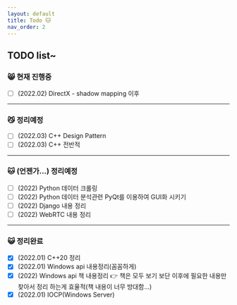 ```yaml
---
layout: default
title: Todo 🐱
nav_order: 2
---
```


## TODO list~

### 😸 현재 진행중

- [ ] (2022.02) DirectX - shadow mapping 이후

---

### 😼 정리예정

 - [ ] (2022.03) C++ Design Pattern
 - [ ] (2022.03) C++ 전반적

---

### 🐱 (언젠가...) 정리예정

 - [ ] (2022) Python 데이터 크롤링
 - [ ] (2022) Python 데이터 분석관련 PyQt를 이용하여 GUI화 시키기
 - [ ] (2022) Django 내용 정리
 - [ ] (2022) WebRTC 내용 정리

---

### 😺 정리완료

 - [X] (2022.01) C++20 정리
 - [X] (2022.01) Windows api 내용정리(꼼꼼하게)
 - [X] (2022) Windows api 책 내용정리 👉 책은 모두 보기 보단 이후에 필요한 내용만 찾아서 정리 하는게 효율적(책 내용이 너무 방대함...)
 - [X] (2022.01) IOCP(Windows Server)